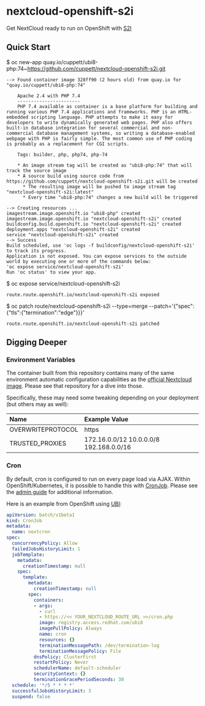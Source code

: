 # nextcloud-openshift-s2i
Get NextCloud ready to run on OpenShift with 
[S2I](https://docs.openshift.com/container-platform/latest/builds/understanding-image-builds.html#build-strategy-s2i_understanding-image-builds)

## Quick Start

$ oc new-app quay.io/cuppett/ubi8-php:74~https://github.com/cuppett/nextcloud-openshift-s2i.git

    --> Found container image 328ff90 (2 hours old) from quay.io for "quay.io/cuppett/ubi8-php:74"
    
        Apache 2.4 with PHP 7.4 
        ----------------------- 
        PHP 7.4 available as container is a base platform for building and running various PHP 7.4 applications and frameworks. PHP is an HTML-embedded scripting language. PHP attempts to make it easy for developers to write dynamically generated web pages. PHP also offers built-in database integration for several commercial and non-commercial database management systems, so writing a database-enabled webpage with PHP is fairly simple. The most common use of PHP coding is probably as a replacement for CGI scripts.
    
        Tags: builder, php, php74, php-74
    
        * An image stream tag will be created as "ubi8-php:74" that will track the source image
        * A source build using source code from https://github.com/cuppett/nextcloud-openshift-s2i.git will be created
          * The resulting image will be pushed to image stream tag "nextcloud-openshift-s2i:latest"
          * Every time "ubi8-php:74" changes a new build will be triggered
    
    --> Creating resources ...
    imagestream.image.openshift.io "ubi8-php" created
    imagestream.image.openshift.io "nextcloud-openshift-s2i" created
    buildconfig.build.openshift.io "nextcloud-openshift-s2i" created
    deployment.apps "nextcloud-openshift-s2i" created
    service "nextcloud-openshift-s2i" created
    --> Success
    Build scheduled, use 'oc logs -f buildconfig/nextcloud-openshift-s2i' to track its progress.
    Application is not exposed. You can expose services to the outside world by executing one or more of the commands below:
    'oc expose service/nextcloud-openshift-s2i'
    Run 'oc status' to view your app.
    
$ oc expose service/nextcloud-openshift-s2i
    
    route.route.openshift.io/nextcloud-openshift-s2i exposed

$ oc patch route/nextcloud-openshift-s2i --type=merge --patch='{"spec":{"tls":{"termination":"edge"}}}'

    route.route.openshift.io/nextcloud-openshift-s2i patched


## Digging Deeper

### Environment Variables

The container built from this repository contains many of the same environment automatic configuration
capabilities as the 
[official Nextcloud image](https://github.com/nextcloud/docker#auto-configuration-via-environment-variables).
Please see that repository for a dive into those.

Specifically, these may need some tweaking depending on your deployment (but others may as well):

| Name               | Example Value                           |
| :-------------     | :----------                             |
| OVERWRITEPROTOCOL  | https                                   | 
| TRUSTED_PROXIES    | 172.16.0.0/12 10.0.0.0/8 192.168.0.0/16 |

### Cron

By default, cron is configured to run on every page load via AJAX.
Within OpenShift/Kubernetes, it is possible to handle
this with 
[CronJob](https://kubernetes.io/docs/concepts/workloads/controllers/cron-jobs/).
Please see the 
[admin guide](https://docs.nextcloud.com/server/20/admin_manual/configuration_server/background_jobs_configuration.html)
for additional information.

Here is an example from OpenShift using [UBI](https://www.redhat.com/en/blog/introducing-red-hat-universal-base-image):

```yaml 
apiVersion: batch/v1beta1
kind: CronJob
metadata:
  name: nextcron
spec:
  concurrencyPolicy: Allow
  failedJobsHistoryLimit: 1
  jobTemplate:
    metadata:
      creationTimestamp: null
    spec:
      template:
        metadata:
          creationTimestamp: null
        spec:
          containers:
          - args:
            - curl
            - https://<< YOUR_NEXTCLOUD_ROUTE_URL >>/cron.php
            image: registry.access.redhat.com/ubi8
            imagePullPolicy: Always
            name: cron
            resources: {}
            terminationMessagePath: /dev/termination-log
            terminationMessagePolicy: File
          dnsPolicy: ClusterFirst
          restartPolicy: Never
          schedulerName: default-scheduler
          securityContext: {}
          terminationGracePeriodSeconds: 30
  schedule: '*/5 * * * *'
  successfulJobsHistoryLimit: 3
  suspend: false

```